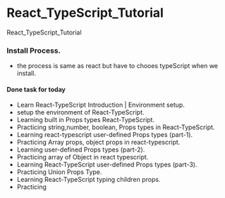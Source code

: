 # React_TypeScript_Tutorial
React_TypeScript_Tutorial




### Install Process.
- the process is same as react but have to chooes typeScript when we install.



#### Done task for today
- Learn React-TypeScript Introduction | Environment setup.
- setup the environment of React-TypeScript.
- Learning built in Props types React-TypeScript.
- Practicing string,number, boolean, Props types in React-TypeScript.
- Learning react-typescript user-defined Props types (part-1).
- Practicing Array props, object props in react-typescript.
- Learning user-defined Props types (part-2).
- Practicing array of Object in react typescript.
- Learning React-TypeScript user-defined Props types (part-3).
- Practicing Union Props Type.
- Learning React-TypeScript typing children props.
- Practicing 